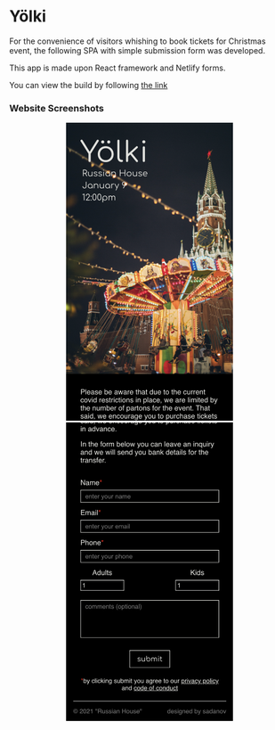# Yölki

For the convenience of visitors whishing to book tickets for Christmas event, the following SPA with simple submission form was developed.

This app is made upon React framework and Netlify forms.

You can view the build by following [the link](https://yolki.netlify.app)

<h3>Website Screenshots</h3>
<p align="center">
	<img src="images/img1.png" width="300">
	<img src="images/img.png" width="300">
</p>
